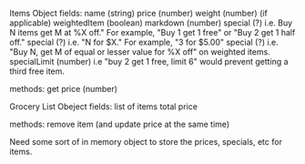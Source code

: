 Items Object
fields:
  name (string)
  price (number)
  weight (number) (if applicable)
  weightedItem (boolean)
  markdown (number)
  special (?) i.e. Buy N items get M at %X off." For example, "Buy 1 get 1 free" or "Buy 2 get 1 half off."
  special (?) i.e. "N for $X." For example, "3 for $5.00"
  special (?) i.e. "Buy N, get M of equal or lesser value for %X off" on weighted items.
  specialLimit (number) i.e "buy 2 get 1 free, limit 6" would prevent getting a third free item.
  
methods:
  get price (number)
  

Grocery List Obeject
fields:
  list of items
  total price

methods:
  remove item (and update price at the same time)


Need some sort of in memory object to store the prices, specials, etc for items.
